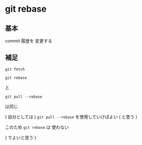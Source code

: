 
# git rebase


## 基本

commit 履歴を 変更する


## 補足

```
git fetch

git rebase
```
と
```
git pull --rebase
```
は同じ

( 自分としては )
`git pull --rebase` を使用していけばよい ( と思う )

このため
`git rebase` は 使わない

( でよいと思う )



